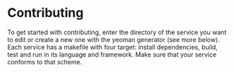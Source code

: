 # Contributing

To get started with contributing, enter the directory of the service you want to edit or create a new one with the yeoman generator (see more below).
Each service has a makefile with four target: install dependencies, build, test and run in its language and framework. Make sure that your service conforms to that scheme.
